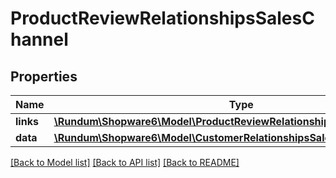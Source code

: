 # ProductReviewRelationshipsSalesChannel

## Properties
Name | Type | Description | Notes
------------ | ------------- | ------------- | -------------
**links** | [**\Rundum\Shopware6\Model\ProductReviewRelationshipsSalesChannelLinks**](ProductReviewRelationshipsSalesChannelLinks.md) |  | [optional] 
**data** | [**\Rundum\Shopware6\Model\CustomerRelationshipsSalesChannelData**](CustomerRelationshipsSalesChannelData.md) |  | [optional] 

[[Back to Model list]](../../README.md#documentation-for-models) [[Back to API list]](../../README.md#documentation-for-api-endpoints) [[Back to README]](../../README.md)

